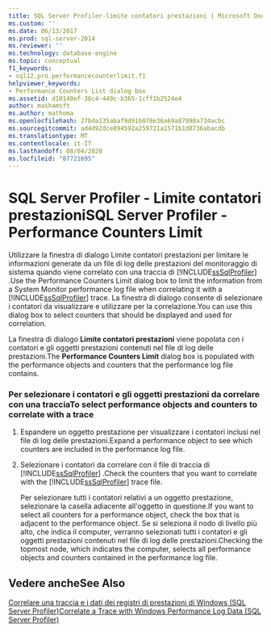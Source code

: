 ```yaml
---
title: SQL Server Profiler-limite contatori prestazioni | Microsoft Docs
ms.custom: ''
ms.date: 06/13/2017
ms.prod: sql-server-2014
ms.reviewer: ''
ms.technology: database-engine
ms.topic: conceptual
f1_keywords:
- sql12.pro.performancecounterlimit.f1
helpviewer_keywords:
- Performance Counters List dialog box
ms.assetid: d10140ef-36c4-449c-b365-1cff1b2524e4
author: mashamsft
ms.author: mathoma
ms.openlocfilehash: 27bda135abaf9d91b078e36a69a87098a734acbc
ms.sourcegitcommit: ad4d92dce894592a259721a1571b1d8736abacdb
ms.translationtype: MT
ms.contentlocale: it-IT
ms.lasthandoff: 08/04/2020
ms.locfileid: "87721695"
---
```

# <a name="sql-server-profiler---performance-counters-limit"></a><span data-ttu-id="184d2-102">SQL Server Profiler - Limite contatori prestazioni</span><span class="sxs-lookup"><span data-stu-id="184d2-102">SQL Server Profiler - Performance Counters Limit</span></span>
  <span data-ttu-id="184d2-103">Utilizzare la finestra di dialogo Limite contatori prestazioni per limitare le informazioni generate da un file di log delle prestazioni del monitoraggio di sistema quando viene correlato con una traccia di [!INCLUDE[ssSqlProfiler](../includes/sssqlprofiler-md.md)] .</span><span class="sxs-lookup"><span data-stu-id="184d2-103">Use the Performance Counters Limit dialog box to limit the information from a System Monitor performance log file when correlating it with a [!INCLUDE[ssSqlProfiler](../includes/sssqlprofiler-md.md)] trace.</span></span> <span data-ttu-id="184d2-104">La finestra di dialogo consente di selezionare i contatori da visualizzare e utilizzare per la correlazione.</span><span class="sxs-lookup"><span data-stu-id="184d2-104">You can use this dialog box to select counters that should be displayed and used for correlation.</span></span>  
  
 <span data-ttu-id="184d2-105">La finestra di dialogo **Limite contatori prestazioni** viene popolata con i contatori e gli oggetti prestazioni contenuti nel file di log delle prestazioni.</span><span class="sxs-lookup"><span data-stu-id="184d2-105">The **Performance Counters Limit** dialog box is populated with the performance objects and counters that the performance log file contains.</span></span>  
  
### <a name="to-select-performance-objects-and-counters-to-correlate-with-a-trace"></a><span data-ttu-id="184d2-106">Per selezionare i contatori e gli oggetti prestazioni da correlare con una traccia</span><span class="sxs-lookup"><span data-stu-id="184d2-106">To select performance objects and counters to correlate with a trace</span></span>  
  
1.  <span data-ttu-id="184d2-107">Espandere un oggetto prestazione per visualizzare i contatori inclusi nel file di log delle prestazioni.</span><span class="sxs-lookup"><span data-stu-id="184d2-107">Expand a performance object to see which counters are included in the performance log file.</span></span>  
  
2.  <span data-ttu-id="184d2-108">Selezionare i contatori da correlare con il file di traccia di [!INCLUDE[ssSqlProfiler](../includes/sssqlprofiler-md.md)] .</span><span class="sxs-lookup"><span data-stu-id="184d2-108">Check the counters that you want to correlate with the [!INCLUDE[ssSqlProfiler](../includes/sssqlprofiler-md.md)] trace file.</span></span>  
  
     <span data-ttu-id="184d2-109">Per selezionare tutti i contatori relativi a un oggetto prestazione, selezionare la casella adiacente all'oggetto in questione.</span><span class="sxs-lookup"><span data-stu-id="184d2-109">If you want to select all counters for a performance object, check the box that is adjacent to the performance object.</span></span> <span data-ttu-id="184d2-110">Se si seleziona il nodo di livello più alto, che indica il computer, verranno selezionati tutti i contatori e gli oggetti prestazioni contenuti nel file di log delle prestazioni.</span><span class="sxs-lookup"><span data-stu-id="184d2-110">Checking the topmost node, which indicates the computer, selects all performance objects and counters contained in the performance log file.</span></span>  
  
## <a name="see-also"></a><span data-ttu-id="184d2-111">Vedere anche</span><span class="sxs-lookup"><span data-stu-id="184d2-111">See Also</span></span>  
 [<span data-ttu-id="184d2-112">Correlare una traccia e i dati dei registri di prestazioni di Windows &#40;SQL Server Profiler&#41;</span><span class="sxs-lookup"><span data-stu-id="184d2-112">Correlate a Trace with Windows Performance Log Data &#40;SQL Server Profiler&#41;</span></span>](../tools/sql-server-profiler/correlate-a-trace-with-windows-performance-log-data.md)  
  
  
